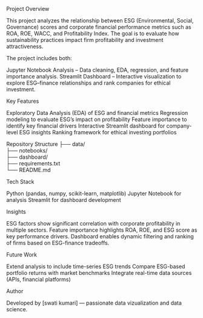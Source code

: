 Project Overview

This project analyzes the relationship between ESG (Environmental, Social, Governance) scores and corporate financial performance metrics such as ROA, ROE, WACC, and Profitability Index. The goal is to evaluate how sustainability practices impact firm profitability and investment attractiveness.

The project includes both:

Jupyter Notebook Analysis – Data cleaning, EDA, regression, and feature importance analysis.
Streamlit Dashboard – Interactive visualization to explore ESG–finance relationships and rank companies for ethical investment.

Key Features

Exploratory Data Analysis (EDA) of ESG and financial metrics
Regression modeling to evaluate ESG’s impact on profitability
Feature importance to identify key financial drivers
Interactive Streamlit dashboard for company-level ESG insights
Ranking framework for ethical investing portfolios


Repository Structure
├── data/                    
├── notebooks/              
├── dashboard/            
├── requirements.txt         
└── README.md              


Tech Stack

Python (pandas, numpy, scikit-learn, matplotlib)
Jupyter Notebook for analysis
Streamlit for dashboard development

Insights

ESG factors show significant correlation with corporate profitability in multiple sectors.
Feature importance highlights ROA, ROE, and ESG score as key performance drivers.
Dashboard enables dynamic filtering and ranking of firms based on ESG-finance tradeoffs.


Future Work

Extend analysis to include time-series ESG trends
Compare ESG-based portfolio returns with market benchmarks
Integrate real-time data sources (APIs, financial platforms)


Author

Developed by [swati kumari] — passionate data vizualization and data science.
